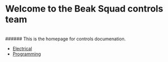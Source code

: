 # Welcome to the Beak Squad controls team
<br/>
###### This is the homepage for controls documenation.
<br/>

* [Electrical](./electrical/README.md)
* [Programming](./programming/README.md)

